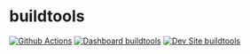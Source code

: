 # buildtools

[![Github Actions](https://github.com/dschmidtadv/buildtools/actions/workflows/build_deploy_and_test.yml/badge.svg)](https://github.com/dschmidtadv/buildtools/actions/workflows/build_deploy_and_test.yml)
[![Dashboard buildtools](https://img.shields.io/badge/dashboard-buildtools-yellow.svg)](https://dashboard.pantheon.io/sites/fcdd836a-fee6-492f-8b07-dee95a63c8fc#dev/code)
[![Dev Site buildtools](https://img.shields.io/badge/site-buildtools-blue.svg)](http://dev-buildtools.pantheonsite.io/)